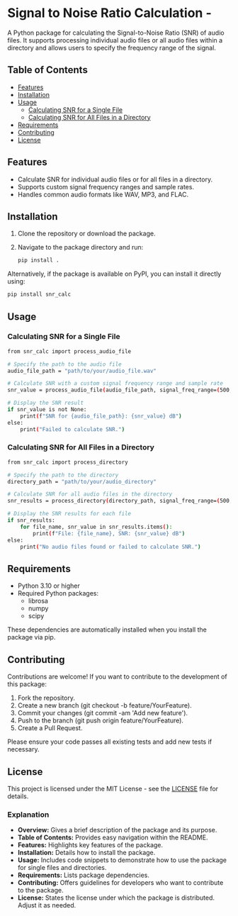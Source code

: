 # Signal to Noise Ratio Calculation -

A Python package for calculating the Signal-to-Noise Ratio (SNR) of audio files. It supports processing individual audio files or all audio files within a directory and allows users to specify the frequency range of the signal.

## Table of Contents
- [Features](#features)
- [Installation](#installation)
- [Usage](#usage)
  - [Calculating SNR for a Single File](#calculating-snr-for-a-single-file)
  - [Calculating SNR for All Files in a Directory](#calculating-snr-for-all-files-in-a-directory)
- [Requirements](#requirements)
- [Contributing](#contributing)
- [License](#license)

## Features

- Calculate SNR for individual audio files or for all files in a directory.
- Supports custom signal frequency ranges and sample rates.
- Handles common audio formats like WAV, MP3, and FLAC.

## Installation

1. Clone the repository or download the package.
2. Navigate to the package directory and run:

    ```bash
    pip install .
    ```

Alternatively, if the package is available on PyPI, you can install it directly using:

```bash
pip install snr_calc
```
## Usage

### Calculating SNR for a Single File

```bash
from snr_calc import process_audio_file

# Specify the path to the audio file
audio_file_path = "path/to/your/audio_file.wav"

# Calculate SNR with a custom signal frequency range and sample rate
snr_value = process_audio_file(audio_file_path, signal_freq_range=(500, 4000), sample_rate=None)

# Display the SNR result
if snr_value is not None:
    print(f"SNR for {audio_file_path}: {snr_value} dB")
else:
    print("Failed to calculate SNR.")
```

### Calculating SNR for All Files in a Directory

```bash
from snr_calc import process_directory

# Specify the path to the directory
directory_path = "path/to/your/audio_directory"

# Calculate SNR for all audio files in the directory
snr_results = process_directory(directory_path, signal_freq_range=(500, 4000), sample_rate=None)

# Display the SNR results for each file
if snr_results:
    for file_name, snr_value in snr_results.items():
        print(f"File: {file_name}, SNR: {snr_value} dB")
else:
    print("No audio files found or failed to calculate SNR.")
```

## Requirements
- Python 3.10 or higher
- Required Python packages:
  - librosa
  - numpy
  - scipy

These dependencies are automatically installed when you install the package via pip.

## Contributing

Contributions are welcome! If you want to contribute to the development of this package:

1. Fork the repository.
2. Create a new branch (git checkout -b feature/YourFeature).
3. Commit your changes (git commit -am 'Add new feature').
4. Push to the branch (git push origin feature/YourFeature).
5. Create a Pull Request.

Please ensure your code passes all existing tests and add new tests if necessary.

## License
This project is licensed under the MIT License - see the [LICENSE](./LICENSE) file for details.


### Explanation

- **Overview:** Gives a brief description of the package and its purpose.
- **Table of Contents:** Provides easy navigation within the README.
- **Features:** Highlights key features of the package.
- **Installation:** Details how to install the package.
- **Usage:** Includes code snippets to demonstrate how to use the package for single files and directories.
- **Requirements:** Lists package dependencies.
- **Contributing:** Offers guidelines for developers who want to contribute to the package.
- **License:** States the license under which the package is distributed. Adjust it as needed.
